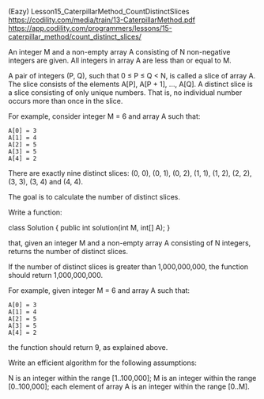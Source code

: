 ﻿(Eazy)
Lesson15_CaterpillarMethod_CountDistinctSlices
https://codility.com/media/train/13-CaterpillarMethod.pdf
https://app.codility.com/programmers/lessons/15-caterpillar_method/count_distinct_slices/

An integer M and a non-empty array A consisting of N non-negative integers are given. All
integers in array A are less than or equal to M.

A pair of integers (P, Q), such that 0 ≤ P ≤ Q < N, is called a slice of array A. The slice
consists of the elements A[P], A[P + 1], ..., A[Q]. A distinct slice is a slice consisting of
only unique numbers. That is, no individual number occurs more than once in the slice.

For example, consider integer M = 6 and array A such that:

    A[0] = 3
    A[1] = 4
    A[2] = 5
    A[3] = 5
    A[4] = 2
There are exactly nine distinct slices: (0, 0), (0, 1), (0, 2), (1, 1), (1, 2), (2, 2),
(3, 3), (3, 4) and (4, 4).

The goal is to calculate the number of distinct slices.

Write a function:

class Solution { public int solution(int M, int[] A); }

that, given an integer M and a non-empty array A consisting of N integers, returns the
number of distinct slices.

If the number of distinct slices is greater than 1,000,000,000, the function should return
1,000,000,000.

For example, given integer M = 6 and array A such that:

    A[0] = 3
    A[1] = 4
    A[2] = 5
    A[3] = 5
    A[4] = 2
the function should return 9, as explained above.

Write an efficient algorithm for the following assumptions:

N is an integer within the range [1..100,000];
M is an integer within the range [0..100,000];
each element of array A is an integer within the range [0..M].
